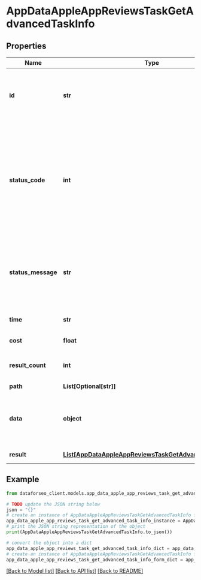 # AppDataAppleAppReviewsTaskGetAdvancedTaskInfo


## Properties

Name | Type | Description | Notes
------------ | ------------- | ------------- | -------------
**id** | **str** | task identifier unique task identifier in our system in the UUID format | [optional] 
**status_code** | **int** | status code of the task generated by DataForSEO, can be within the following range: 10000-60000 you can find the full list of the response codes here | [optional] 
**status_message** | **str** | informational message of the task you can find the full list of general informational messages here | [optional] 
**time** | **str** | execution time, seconds | [optional] 
**cost** | **float** | total tasks cost, USD | [optional] 
**result_count** | **int** | number of elements in the result array | [optional] 
**path** | **List[Optional[str]]** | URL path | [optional] 
**data** | **object** | contains the same parameters that you specified in the POST request | [optional] 
**result** | [**List[AppDataAppleAppReviewsTaskGetAdvancedResultInfo]**](AppDataAppleAppReviewsTaskGetAdvancedResultInfo.md) | array of results | [optional] 

## Example

```python
from dataforseo_client.models.app_data_apple_app_reviews_task_get_advanced_task_info import AppDataAppleAppReviewsTaskGetAdvancedTaskInfo

# TODO update the JSON string below
json = "{}"
# create an instance of AppDataAppleAppReviewsTaskGetAdvancedTaskInfo from a JSON string
app_data_apple_app_reviews_task_get_advanced_task_info_instance = AppDataAppleAppReviewsTaskGetAdvancedTaskInfo.from_json(json)
# print the JSON string representation of the object
print(AppDataAppleAppReviewsTaskGetAdvancedTaskInfo.to_json())

# convert the object into a dict
app_data_apple_app_reviews_task_get_advanced_task_info_dict = app_data_apple_app_reviews_task_get_advanced_task_info_instance.to_dict()
# create an instance of AppDataAppleAppReviewsTaskGetAdvancedTaskInfo from a dict
app_data_apple_app_reviews_task_get_advanced_task_info_form_dict = app_data_apple_app_reviews_task_get_advanced_task_info.from_dict(app_data_apple_app_reviews_task_get_advanced_task_info_dict)
```
[[Back to Model list]](../README.md#documentation-for-models) [[Back to API list]](../README.md#documentation-for-api-endpoints) [[Back to README]](../README.md)


